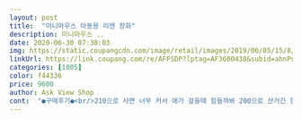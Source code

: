 ```yaml
---
layout: post 
title:  "미니마우스 아동용 리엔 장화" 
description: 미니마우스 ..
date: 2020-06-30 07:30:03 
img: https://static.coupangcdn.com/image/retail/images/2019/06/05/15/8/4cd06bf3-ce9a-437f-a6bd-8172e84b9b21.jpg 
linkUrl: https://link.coupang.com/re/AFFSDP?lptag=AF3600438&subid=ahnPublicAsk&pageKey=235431513&itemId=747305711&vendorItemId=4886620217&traceid=V0-113-60b78c2f3a395079 
categories: [1005] 
color: f44336 
price: 9600 
author: Ask View Shop 
cont:  "●구매후기●<br/>210으로 사면 너무 커서 애가 걸을때 힘들까봐 200으로 산거긴 한데.<br/> 그래도 조금은 여유 있을 줄 알았는데 너무 딱 맞아서 잠시 고민을 하긴 했어요.<br/> 교환해야하나... <br/><br/>210으로 샀다면 신고벗을때 쑥쑥 신어지고 벗겨졌겠지만 대신 전반적으로 헐렁거려서 애가 더 걷기 힘들었을거 같아요.<br/><br/>걸어보라고 시키니 어쨌든 신발이 발목위로는 헐렁거려서 그런가 약간 엉거주춤하게 걸어서.<br/> 발사이즈라도 맞게 신는게 잘한 결정인거 같아요.<br/> 고무재질이 엄청 부드러운게 아니라 약간 빳빳해요.<br/> 그래서 아이의 움직임에 맞춰서 유연하게 구부러지지 않습니다.<br/> 길이도 긴편이다보니 쪼그려 앉는 자세를 약간 힘들어하네요.<br/> 저는 생각도 못했는데 아이가 쪼그려 앉아보면서 엄마 앉는건 힘들다 해서 알았어요.<br/><br/>고무냄새도 거의 안나고(물론 신발에 코 가까이 대고 맡으면 나요)  캐릭터도 멀쩡하게 예쁘고(정식 라이센스 있는거라 그런가봐요)  색상도 딱 누가봐도 핑크색.<br/>  그리고 아이가 매우 맘에 들어하고요.<br/><br/>귀여워요!<br/>근데 애초에 사이즈 맞게 신기고 대신 싼걸로 사자.<br/> 이런 생각으로 구입한거라.<br/> 걍 신기기로 결정했습니다.<br/><br/>근데 위에 마감이 살짝 허접해요<br/>넘이쁘다고 흙묻히기싫대서 비오는날 신는 장화로 쓰기로하고<br/>두치수 크게 샀구요<br/>레인부츠는 한사이즈 크게 사는거라고 하길래 200으로 주문했습니다.<br/> 양말신고 신을것도 생각해서 좀 여유있게 선택한건데 물건 받아서 신겨보니 거의 딱 맞네요.<br/><br/>무거운 감은 있어요<br/>바닥 미끄러짐 경우는 비가 오는날 신어봐야할거 같아요.<br/><br/>부츠 입구부분에 따로 마감처리 된것도 전 맘에 들구요.<br/><br/>사진에는 잘 표현이 안됐지만 신발 벗겨짐 방지하는 차원이라고 들었는데 발부분 입구가 좁아요.<br/><br/>숲에서 쓸 장화는 다시 샀네요<br/>신겨보니 크긴한데 양말신으면 괜찮네요<br/>아이발은 발볼도 좁고 발등살도 없는 칼발입니다.<br/><br/>애들이 맘에 무척들어해요^^<br/>양말은 봄가을용 보통 두께 양말신고 신었어요.<br/>(여름용 얇은거나 겨울용 두꺼운 양말이 아님)<br/>어린이집 숲에서 신으려고 첫 장화 주문했는데<br/>우선 외형은 제품설명 사진이랑 똑같습니다.<br/><br/>위에 썼다시피 저희 애는 발이 칼발인데도 양말을 신은 상태에서 약간 힘을줘서 발을 넣어야 쑥하고 들어갔습니다.<br/><br/>유치원이 집과 멀어서 오래 걸어야하기 때문에 신발은 너무 커서 헐렁거리지 않게 사이즈 맞춰서 사는 편입니다.<br/><br/>이쁘게 전용 박스에 담아왔구요<br/>이쁜 핫핑크에 애들이 좋아하는 미니마우스가 똭<br/>자리잡고있네요<br/>자주 신는 신발도 아니고 비싼거라고 다 후기가 좋지도 않아서 고민하다가 걍 저렴한걸로 사기로 결정하고 마침 아이가 좋아하는 미니마우스캐틱터에 좋아하는 핑크색이라 구매했어요.<br/><br/>장화냄새안나서 좋아요<br/>재질이 딴딴해서 늘어나는재질이 아니니 아이가 발을 살짝 틀어서 힘을줘서 발을 집어 넣는식으로 해서 신네요.<br/><br/>저는 애초에 올해나 내년 초까지만 신어도 된단 생각으로 구매한겁니다.<br/> 좀더 오래 신기고 싶으시거나 평소에 발이 통통해서 큰 신발을 신는 아이라면 실제 발사이즈보다 2사이즈 올려서 사도 괜찮은거 같아요.<br/> 특히 유아들은 발이 금방금방 자라고.<br/>.<br/> 걷는 시간보다 안아주거나 유모차 태울일이 더 많으니 좀 더 크게 사는것도 나쁘진 않을거 같네요.<br/><br/>저희 애는 5살이구요 키110cm.<br/> 현재 나이키운동화 기준 190을 신어요.<br/> 180은 발가락이 낑길정도로 너무 꽉 맞아서 190을 신고 있습니다.<br/>(올여름에 신던 샌들은 180이었구요)<br/>저희딸 150칼발 이구요.<br/><br/>좀더 비싼 제품중에는 재질이 엄청 부드럽고... <br/> 손잡이 있어서 편하고... <br/>  이런 장점들이 있던데  이 제품은 싸게 사는 만큼 전 가격대비 다 맘에 드네요.<br/><br/>후기대로<br/>" 
---
```

